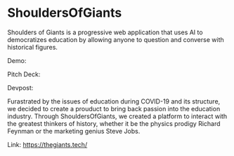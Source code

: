 # ShouldersOfGiants

Shoulders of Giants is a progressive web application that uses AI to democratizes education by allowing anyone to question and converse with historical figures.

Demo: 

Pitch Deck:

Devpost: 

Furastrated by the issues of education during COVID-19 and its structure, we decided to create a prouduct to bring back passion into the education industry. Through ShouldersOfGiants, we created a platform to interact with the greatest thinkers of history, whether it be the physics prodigy  Richard Feynman or the marketing genius Steve Jobs.

Link: https://thegiants.tech/

